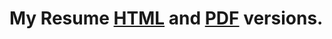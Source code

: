 My Resume [HTML][h] and [PDF][p] versions.
=============================

 [h]: sef-kloninger-resume.html
 [p]: sef-kloninger-resume.pdf
